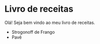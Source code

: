 # **Livro de receitas**

Olá! Seja bem vindo ao meu livro de receitas.

 - Strogonoff de Frango
 - Pavê